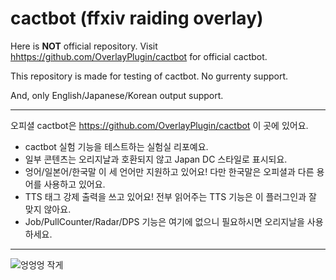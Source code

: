 # cactbot (ffxiv raiding overlay)

Here is **NOT** official repository. Visit <hhttps://github.com/OverlayPlugin/cactbot> for official cactbot.

This repository is made for testing of cactbot. No gurrenty support.

And, only English/Japanese/Korean output support.

---
오피셜 cactbot은 <https://github.com/OverlayPlugin/cactbot> 이 곳에 있어요.

* cactbot 실험 기능을 테스트하는 실험실 리포예요.
* 일부 콘텐츠는 오리지날과 호환되지 않고 Japan DC 스타일로 표시되요.
* 엉어/일본어/한국말 이 세 언어만 지원하고 있어요! 다만 한국말은 오피셜과 다른 용어를 사용하고 있어요.
* TTS 태그 강제 출력을 쓰고 있어요! 전부 읽어주는 TTS 기능은 이 플러그인과 잘 맞지 않아요.
* Job/PullCounter/Radar/DPS 기능은 여기에 없으니 필요하시면 오리지날을 사용하세요.

---
![엉엉엉 작게](https://user-images.githubusercontent.com/7216647/197848468-b615cd85-ee8c-4a92-9ac2-e987229c7741.gif)
